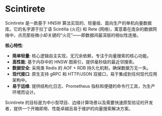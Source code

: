 # Scintirete
Scintirete 是一款基于 HNSW 算法实现的、轻量级、面向生产的单机向量数据库。它的名字源于拉丁语 Scintilla (火花) 和 Rete (网络)，寓意着在庞杂的数据网络中，点亮那些微小却关键的“火花”——即数据间最深层的相似性连接。

**核心特性**:

- **简单轻量**: 核心逻辑自主实现，无冗余依赖，专注于向量搜索的核心功能。
- **高性能**: 基于内存中的 HNSW 图索引，提供毫秒级的最近邻搜索。
- **数据安全**: 采用类 Redis 的 AOF + RDB 持久化机制，确保数据万无一失。
- **现代接口**: 原生支持 gRPC 和 HTTP/JSON 双接口，易于集成到任何现代应用架构中。
- **易于运维**: 提供结构化日志、Prometheus 指标和便捷的命令行工具，为生产环境而设计。

Scintirete 的目标是为中小型项目、边缘计算场景以及需要快速原型验证的开发者，提供一个开箱即用、性能卓越且易于维护的向量搜索解决方案。
